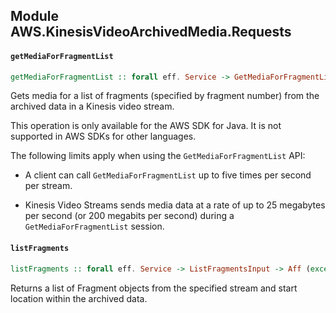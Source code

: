 ## Module AWS.KinesisVideoArchivedMedia.Requests

#### `getMediaForFragmentList`

``` purescript
getMediaForFragmentList :: forall eff. Service -> GetMediaForFragmentListInput -> Aff (exception :: EXCEPTION | eff) GetMediaForFragmentListOutput
```

<p>Gets media for a list of fragments (specified by fragment number) from the archived data in a Kinesis video stream.</p> <note> <p>This operation is only available for the AWS SDK for Java. It is not supported in AWS SDKs for other languages.</p> </note> <p>The following limits apply when using the <code>GetMediaForFragmentList</code> API:</p> <ul> <li> <p>A client can call <code>GetMediaForFragmentList</code> up to five times per second per stream. </p> </li> <li> <p>Kinesis Video Streams sends media data at a rate of up to 25 megabytes per second (or 200 megabits per second) during a <code>GetMediaForFragmentList</code> session. </p> </li> </ul>

#### `listFragments`

``` purescript
listFragments :: forall eff. Service -> ListFragmentsInput -> Aff (exception :: EXCEPTION | eff) ListFragmentsOutput
```

<p>Returns a list of <a>Fragment</a> objects from the specified stream and start location within the archived data.</p>


